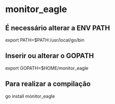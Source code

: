 # monitor_eagle

## É necessário alterar a ENV PATH
export PATH=$PATH:/usr/local/go/bin

## Inserir ou alterar o GOPATH
export GOPATH=$HOME/monitor_eagle

## Para realizar a compilação
go install monitor_eagle